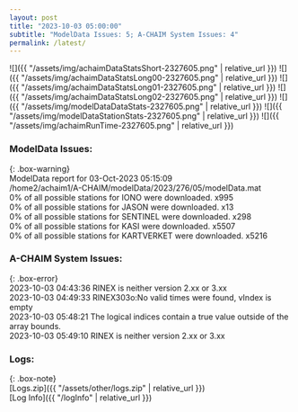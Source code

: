 ```yaml
---
layout: post
title: "2023-10-03 05:00:00"
subtitle: "ModelData Issues: 5; A-CHAIM System Issues: 4"
permalink: /latest/
---
```


![]({{ "/assets/img/achaimDataStatsShort-2327605.png" | relative_url }})
![]({{ "/assets/img/achaimDataStatsLong00-2327605.png" | relative_url }})
![]({{ "/assets/img/achaimDataStatsLong01-2327605.png" | relative_url }})
![]({{ "/assets/img/achaimDataStatsLong02-2327605.png" | relative_url }})
![]({{ "/assets/img/modelDataDataStats-2327605.png" | relative_url }})
![]({{ "/assets/img/modelDataStationStats-2327605.png" | relative_url }})
![]({{ "/assets/img/achaimRunTime-2327605.png" | relative_url }})


### ModelData Issues:  
  
{: .box-warning}  
 ModelData report for 03-Oct-2023 05:15:09   
 /home2/achaim1/A-CHAIM/modelData/2023/276/05/modelData.mat   
 0% of all possible stations for IONO were downloaded. x995   
 0% of all possible stations for JASON were downloaded. x13   
 0% of all possible stations for SENTINEL were downloaded. x298   
 0% of all possible stations for KASI were downloaded. x5507   
 0% of all possible stations for KARTVERKET were downloaded. x5216   
  
### A-CHAIM System Issues:  
  
{: .box-error}  
2023-10-03 04:43:36 RINEX is neither version 2.xx or 3.xx  
2023-10-03 04:49:33 RINEX303o:No valid times were found, vIndex is empty  
2023-10-03 05:48:21 The logical indices contain a true value outside of the array bounds.  
2023-10-03 05:49:10 RINEX is neither version 2.xx or 3.xx  

### Logs:  
  
{: .box-note}  
[Logs.zip]({{ "/assets/other/logs.zip" | relative_url }})  
[Log Info]({{ "/logInfo" | relative_url }})  
